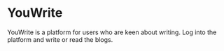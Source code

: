 # YouWrite
YouWrite is a platform for users who are keen about writing. Log into the platform and write or read the blogs.
